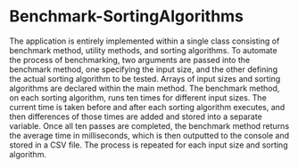 # Benchmark-SortingAlgorithms

The application is entirely implemented within a single class consisting of benchmark method, utility methods, and sorting algorithms. To automate the process of benchmarking, two arguments are passed into the benchmark method, one specifying the input size, and the other defining the actual sorting algorithm to be tested. Arrays of input sizes and sorting algorithms are declared within the main method.
The benchmark method, on each sorting algorithm, runs ten times for different input sizes. The current time is taken before and after each sorting algorithm executes, and then differences of those times are added and stored into a separate variable. Once all ten passes are completed, the benchmark method returns the average time in milliseconds, which is then outputted to the console and stored in a CSV file. The process is repeated for each input size and sorting algorithm.
